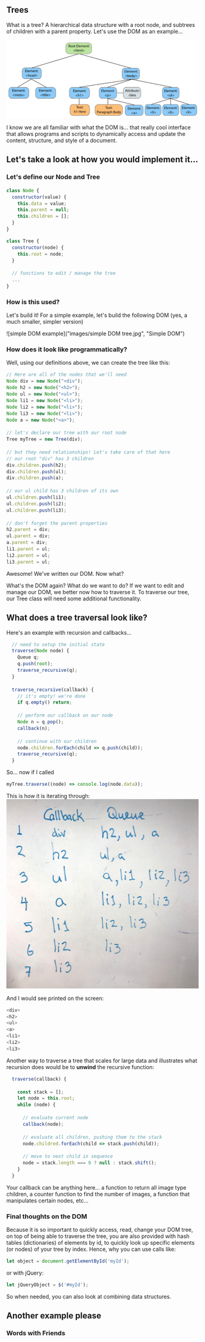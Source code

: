 ## Trees

What is a tree?
A hierarchical data structure with a root node, and subtrees of children with a parent property. Let's use the DOM as an example...

![DOM simplified](images/dom.svg "Simple DOM")

I know we are all familiar with what the DOM is... that really cool interface that allows programs and scripts to dynamically access and update the content, structure, and style of a document. 

## Let's take a look at how you would implement it...

### Let's define our Node and Tree
```javascript
class Node {
  constructor(value) {
    this.data = value;
    this.parent = null;
    this.children = [];
  }
}
```

```javascript
class Tree {
  constructor(node) {
    this.root = node;
  }
  
  // functions to edit / manage the tree
  ...
}
```

### How is this used?

Let's build it!
For a simple example, let's build the following DOM (yes, a much smaller, simpler version)

![simple DOM example]("images/simple DOM tree.jpg", "Simple DOM")

### How does it look like programmatically?

Well, using our definitions above, we can create the tree like this:

```javascript
// Here are all of the nodes that we'll need
Node div = new Node("<div");
Node h2 = new Node("<h2>");
Node ul = new Node("<ul>");
Node li1 = new Node("<li>");  
Node li2 = new Node("<li>");  
Node li3 = new Node("<li>");  
Node a = new Node("<a>");

// let's declare our tree with our root node
Tree myTree = new Tree(div);
  
// but they need relationships! Let's take care of that here  
// our root "div" has 3 children
div.children.push(h2);
div.children.push(ul);
div.children.push(a);

// our ul child has 3 children of its own
ul.children.push(li1);
ul.children.push(li2);
ul.children.push(li3);

// don't forget the parent properties
h2.parent = div;
ul.parent = div;
a.parent = div;
li1.parent = ul;
li2.parent = ul;
li3.parent = ul;
```

Awesome! We've written our DOM. Now what?

What's the DOM again? What do we want to do? 
If we want to edit and manage our DOM, we better now how to traverse it.
To traverse our tree, our Tree class will need some additional functionality.

## What does a tree traversal look like?

Here's an example with recursion and callbacks...

```javascript
  // need to setup the initial state
  traverse(Node node) {
    Queue q;
    q.push(root);
    traverse_recursive(q);
  }
  
  traverse_recursive(callback) {
    // it's empty! we're done
    if q.empty() return;

    // perform our callback on our node
    Node n = q.pop();
    callback(n);
    
    // continue with our children
    node.children.forEach(child => q.push(child));
    traverse_recursive(q);
  }
```

So... now if I called
```javascript
myTree.traverse((node) => console.log(node.data));
```

This is how it is iterating through:
![Traversing our tree](images/iterations.jpg "Traversing our simple DOM")

And I would see printed on the screen:
```javascript
<div>
<h2>
<ul>
<a>
<li1>
<li2>
<li3>
```

Another way to traverse a tree that scales for large data and illustrates what recursion does would be to **unwind** the recursive function:

```javascript
  traverse(callback) {
  
    const stack = [];
    let node = this.root;
    while (node) {
    
      // evaluate current node
      callback(node);

      // evaluate all children, pushing them to the stack
      node.childred.forEach(child => stack.push(child));
      
      // move to next child in sequence
      node = stack.length === 0 ? null : stack.shift();
    }
  }

```


Your callback can be anything here... a function to return all image type children, a counter function to find the number of images, a function that manipulates certain nodes, etc...

### Final thoughts on the DOM

Because it is so important to quickly access, read, change your DOM tree, on top of being able to traverse the tree, you are also provided with hash tables (dictionaries) of elements by id, to quickly look up specific elements (or nodes) of your tree by index. Hence, why you can use calls like:

```javascript
let object = document.getElementById('myId');
```
or with jQuery:
```javascript
let jQueryObject = $('#myId'); 
```

So when needed, you can also look at combining data structures.


## Another example please

### Words with Friends



